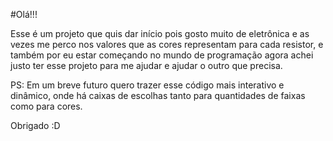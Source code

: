 #Olá!!!

Esse é um projeto que quis dar início pois gosto muito de eletrônica e as vezes me perco nos valores que as cores representam para cada resistor,
e também por eu estar começando no mundo de programação agora achei justo ter esse projeto para me ajudar e ajudar o outro que precisa.

PS: Em um breve futuro quero trazer esse código mais interativo e dinâmico, onde há caixas de escolhas tanto para quantidades de faixas como para cores.

Obrigado :D
